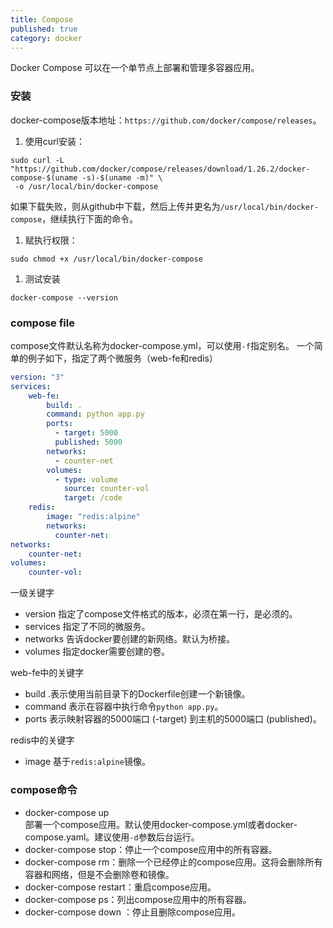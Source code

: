 ```yaml
---
title: Compose
published: true
category: docker
---
```


Docker Compose 可以在一个单节点上部署和管理多容器应用。

### 安装
docker-compose版本地址：`https://github.com/docker/compose/releases`。
1. 使用curl安装：
```shell script
sudo curl -L "https://github.com/docker/compose/releases/download/1.26.2/docker-compose-$(uname -s)-$(uname -m)" \
 -o /usr/local/bin/docker-compose
```
如果下载失败，则从github中下载，然后上传并更名为`/usr/local/bin/docker-compose`，继续执行下面的命令。
1. 赋执行权限：
```shell script
sudo chmod +x /usr/local/bin/docker-compose
```
1. 测试安装
```shell script
docker-compose --version
```

### compose file
compose文件默认名称为docker-compose.yml，可以使用`-f`指定别名。
一个简单的例子如下，指定了两个微服务（web-fe和redis）
```yaml
version: "3"
services:
    web-fe:
        build: .
        command: python app.py
        ports:
          - target: 5000
          published: 5000
        networks:
          - counter-net
        volumes:
          - type: volume
            source: counter-vol
            target: /code
    redis:
        image: "redis:alpine"
        networks:
          counter-net:
networks:
    counter-net:
volumes:
    counter-vol:
```
一级关键字
* version 指定了compose文件格式的版本，必须在第一行，是必须的。
* services 指定了不同的微服务。
* networks 告诉docker要创建的新网络。默认为桥接。
* volumes 指定docker需要创建的卷。

web-fe中的关键字
* build .表示使用当前目录下的Dockerfile创建一个新镜像。
* command 表示在容器中执行命令`python app.py`。
* ports 表示映射容器的5000端口 (-target) 到主机的5000端口 (published)。

redis中的关键字
* image 基于`redis:alpine`镜像。

### compose命令
* docker-compose up         
部署一个compose应用。默认使用docker-compose.yml或者docker-compose.yaml。建议使用`-d`参数后台运行。
* docker-compose stop：停止一个compose应用中的所有容器。
* docker-compose rm：删除一个已经停止的compose应用。这将会删除所有容器和网络，但是不会删除卷和镜像。
* docker-compose restart：重启compose应用。
* docker-compose ps：列出compose应用中的所有容器。
* docker-compose down ：停止且删除compose应用。

